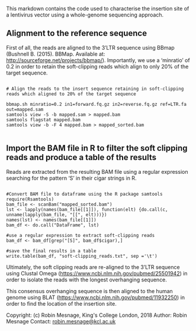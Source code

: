 This markdown contains the code used to characterise the insertion site of a lentivirus vector using a whole-genome sequencing approach.


## Alignment to the reference sequence

First of all, the reads are aligned to the 3’LTR sequence using BBmap (Bushnell B. (2015). BBMap. Available at: http://sourceforge.net/projects/bbmap/). Importantly, we use a ‘minratio’ of 0.2 in order to retain the soft-clipping reads which align to only 20% of the target sequence.  


```{bash}

# Align the reads to the insert sequence retaining in soft-clipping reads which aligned to 20% of the target sequence

bbmap.sh minratio=0.2 in1=forward.fq.gz in2=reverse.fq.gz ref=LTR.fa out=mapped.sam
samtools view -S -b mapped.sam > mapped.bam
samtools flagstat mapped.bam
samtools view -b -F 4 mapped.bam > mapped_sorted.bam


```

## Import the BAM file in R to filter the soft clipping reads and produce a table of the results

Reads are extracted from the resulting BAM file using a regular expression searching for the pattern ‘S’ in their cigar strings in R. 

```{r BAM, echo=FALSE}

#Convert BAM file to dataframe using the R package samtools
require(Rsamtools)
bam_file <- scanBam("mapped_sorted.bam")
lst <- lapply(names(bam_file[[1]]), function(elt) {do.call(c, unname(lapply(bam_file, "[[", elt)))})
names(lst) <- names(bam_file[[1]])
bam_df <- do.call("DataFrame", lst)

#use a regular expression to extract soft-clipping reads
bam_df <- bam_df[grep("[S]", bam_df$cigar),]

#save the final results in a table
write.table(bam_df, "soft-clipping_reads.txt", sep ='\t')

```

Ultimately, the soft clipping reads are re-aligned to the 3’LTR sequence using Clustal Omega (https://www.ncbi.nlm.nih.gov/pubmed/25501942) in order to isolate the reads with the longest overhanging sequence. 

This consensus overhanging sequence is then aligned to the human genome using BLAT (https://www.ncbi.nlm.nih.gov/pubmed/11932250) in order to find the location of the insertion site.

Copyright:  (c) Robin Mesnage, King's College London, 2018
Author:     Robin Mesnage
Contact:    robin.mesnage@kcl.ac.uk
